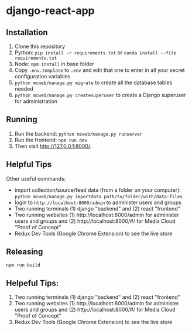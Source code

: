 django-react-app
================

Installation
------------
1. Clone this repository
2. Python: `pip install -r requirements.txt` or `conda install --file requirements.txt` 
3. Node: `npm install` in base folder 
4. Copy `.env.template` to `.env` and edit that one to enter in all your secret configuration variables
5. `python mcweb/manage.py migrate` to create all the database tables needed
6. `python mcweb/manage.py createsuperuser` to create a Django superuser for administration

Running
-------

1. Run the backend: `python mcweb/manage.py runserver`
2. Run the frontend: `npm run dev`
3. Then visit http://127.0.0.1:8000/.

Helpful Tips
------------

Other useful commands:
* import collection/source/feed data (from a folder on your computer): `python mcweb/manage.py importdata path/to/folder/with/data-files`
* login to `http://localhost:8000/admin` to administer users and groups
* Two running terminals (1) django "backend" and (2) react "frontend"
* Two running websites (1) http://localhost:8000/admin for administer users and groups and (2) http://localhost:8000/#/ for Media Cloud "Proof of Concept"
* Redux Dev Tools (Google Chrome Extension) to see the live store 

Releasing
---------
`npm run build` 

Helpeful Tips: 
---------
1. Two running terminals (1) django "backend" and (2) react "frontend"
2. Two running websites (1) http://localhost:8000/admin for administer users and groups and (2) http://localhost:8000/#/ for Media Cloud "Proof of Concept"
3. Redux Dev Tools (Google Chrome Extension) to see the live store 
